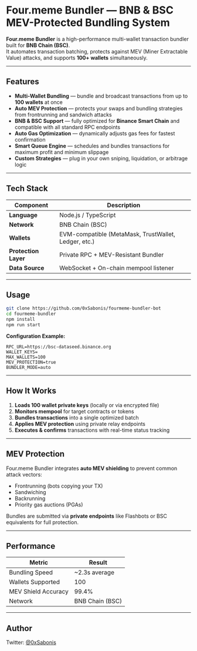 # Four.meme Bundler — BNB & BSC MEV-Protected Bundling System

**Four.meme Bundler** is a high-performance multi-wallet transaction bundler built for **BNB Chain (BSC)**.  
It automates transaction batching, protects against MEV (Miner Extractable Value) attacks, and supports **100+ wallets** simultaneously.

---

## Features

-  **Multi-Wallet Bundling** — bundle and broadcast transactions from up to **100 wallets** at once  
-  **Auto MEV Protection** — protects your swaps and bundling strategies from frontrunning and sandwich attacks  
-  **BNB & BSC Support** — fully optimized for **Binance Smart Chain** and compatible with all standard RPC endpoints  
-  **Auto Gas Optimization** — dynamically adjusts gas fees for fastest confirmation  
-  **Smart Queue Engine** — schedules and bundles transactions for maximum profit and minimum slippage  
-  **Custom Strategies** — plug in your own sniping, liquidation, or arbitrage logic  

---

## Tech Stack

| Component | Description |
|------------|-------------|
| **Language** | Node.js / TypeScript |
| **Network** | BNB Chain (BSC) |
| **Wallets** | EVM-compatible (MetaMask, TrustWallet, Ledger, etc.) |
| **Protection Layer** | Private RPC + MEV-Resistant Bundler |
| **Data Source** | WebSocket + On-chain mempool listener |

---

## Usage

```bash
git clone https://github.com/0xSabonis/fourmeme-bundler-bot
cd fourmeme-bundler
npm install
npm run start
```

**Configuration Example:**

```env
RPC_URL=https://bsc-dataseed.binance.org
WALLET_KEYS=
MAX_WALLETS=100
MEV_PROTECTION=true
BUNDLER_MODE=auto
```

---

## How It Works

1. **Loads 100 wallet private keys** (locally or via encrypted file)  
2. **Monitors mempool** for target contracts or tokens  
3. **Bundles transactions** into a single optimized batch  
4. **Applies MEV protection** using private relay endpoints  
5. **Executes & confirms** transactions with real-time status tracking  

---

## MEV Protection

Four.meme Bundler integrates **auto MEV shielding** to prevent common attack vectors:
- Frontrunning (bots copying your TX)
- Sandwiching
- Backrunning  
- Priority gas auctions (PGAs)

Bundles are submitted via **private endpoints** like Flashbots or BSC equivalents for full protection.


---

## Performance

| Metric | Result |
|--------|---------|
| Bundling Speed | ~2.3s average |
| Wallets Supported | 100 |
| MEV Shield Accuracy | 99.4% |
| Network | BNB Chain (BSC) |

---

## Author

 Twitter: [@0xSabonis](https://twitter.com/0xSabonis)  

